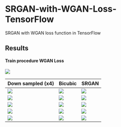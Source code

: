 # SRGAN-with-WGAN-Loss-TensorFlow
SRGAN with WGAN loss function in TensorFlow


## Results
#### Train procedure WGAN Loss
![](https://github.com/MingtaoGuo/SRGAN-with-WGAN-Loss-TensorFlow/blob/master/IMAGES/wganloss.jpg)

|Down sampled (x4)|Bicubic|SRGAN|
|-|-|-|
|![](https://github.com/MingtaoGuo/SRGAN-with-WGAN-Loss-TensorFlow/blob/master/IMAGES/down1.jpg)|![](https://github.com/MingtaoGuo/SRGAN-with-WGAN-Loss-TensorFlow/blob/master/IMAGES/bicubic1.jpg)|![](https://github.com/MingtaoGuo/SRGAN-with-WGAN-Loss-TensorFlow/blob/master/IMAGES/sr1.jpg)|
|![](https://github.com/MingtaoGuo/SRGAN-with-WGAN-Loss-TensorFlow/blob/master/IMAGES/down2.jpg)|![](https://github.com/MingtaoGuo/SRGAN-with-WGAN-Loss-TensorFlow/blob/master/IMAGES/bicubic2.jpg)|![](https://github.com/MingtaoGuo/SRGAN-with-WGAN-Loss-TensorFlow/blob/master/IMAGES/sr2.jpg)|
|![](https://github.com/MingtaoGuo/SRGAN-with-WGAN-Loss-TensorFlow/blob/master/IMAGES/down3.jpg)|![](https://github.com/MingtaoGuo/SRGAN-with-WGAN-Loss-TensorFlow/blob/master/IMAGES/bicubic3.jpg)|![](https://github.com/MingtaoGuo/SRGAN-with-WGAN-Loss-TensorFlow/blob/master/IMAGES/sr3.jpg)|
|![](https://github.com/MingtaoGuo/SRGAN-with-WGAN-Loss-TensorFlow/blob/master/IMAGES/down4.jpg)|![](https://github.com/MingtaoGuo/SRGAN-with-WGAN-Loss-TensorFlow/blob/master/IMAGES/bicubic4.jpg)|![](https://github.com/MingtaoGuo/SRGAN-with-WGAN-Loss-TensorFlow/blob/master/IMAGES/sr4.jpg)|
|![](https://github.com/MingtaoGuo/SRGAN-with-WGAN-Loss-TensorFlow/blob/master/IMAGES/down5.jpg)|![](https://github.com/MingtaoGuo/SRGAN-with-WGAN-Loss-TensorFlow/blob/master/IMAGES/bicubic5.jpg)|![](https://github.com/MingtaoGuo/SRGAN-with-WGAN-Loss-TensorFlow/blob/master/IMAGES/sr5.jpg)|
